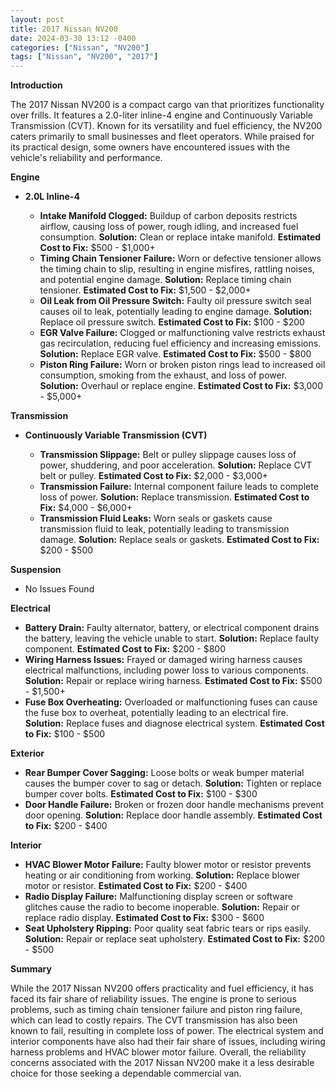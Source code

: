 ```yaml
---
layout: post
title: 2017 Nissan NV200
date: 2024-03-30 13:12 -0400
categories: ["Nissan", "NV200"]
tags: ["Nissan", "NV200", "2017"]
---
```

**Introduction**

The 2017 Nissan NV200 is a compact cargo van that prioritizes functionality over frills. It features a 2.0-liter inline-4 engine and Continuously Variable Transmission (CVT). Known for its versatility and fuel efficiency, the NV200 caters primarily to small businesses and fleet operators. While praised for its practical design, some owners have encountered issues with the vehicle's reliability and performance.

**Engine**

* **2.0L Inline-4**

  * **Intake Manifold Clogged:** Buildup of carbon deposits restricts airflow, causing loss of power, rough idling, and increased fuel consumption. **Solution:** Clean or replace intake manifold. **Estimated Cost to Fix:** $500 - $1,000+
  * **Timing Chain Tensioner Failure:** Worn or defective tensioner allows the timing chain to slip, resulting in engine misfires, rattling noises, and potential engine damage. **Solution:** Replace timing chain tensioner. **Estimated Cost to Fix:** $1,500 - $2,000+
  * **Oil Leak from Oil Pressure Switch:** Faulty oil pressure switch seal causes oil to leak, potentially leading to engine damage. **Solution:** Replace oil pressure switch. **Estimated Cost to Fix:** $100 - $200
  * **EGR Valve Failure:** Clogged or malfunctioning valve restricts exhaust gas recirculation, reducing fuel efficiency and increasing emissions. **Solution:** Replace EGR valve. **Estimated Cost to Fix:** $500 - $800
  * **Piston Ring Failure:** Worn or broken piston rings lead to increased oil consumption, smoking from the exhaust, and loss of power. **Solution:** Overhaul or replace engine. **Estimated Cost to Fix:** $3,000 - $5,000+

**Transmission**

* **Continuously Variable Transmission (CVT)**

  * **Transmission Slippage:** Belt or pulley slippage causes loss of power, shuddering, and poor acceleration. **Solution:** Replace CVT belt or pulley. **Estimated Cost to Fix:** $2,000 - $3,000+
  * **Transmission Failure:** Internal component failure leads to complete loss of power. **Solution:** Replace transmission. **Estimated Cost to Fix:** $4,000 - $6,000+
  * **Transmission Fluid Leaks:** Worn seals or gaskets cause transmission fluid to leak, potentially leading to transmission damage. **Solution:** Replace seals or gaskets. **Estimated Cost to Fix:** $200 - $500

**Suspension**

* No Issues Found

**Electrical**

* **Battery Drain:** Faulty alternator, battery, or electrical component drains the battery, leaving the vehicle unable to start. **Solution:** Replace faulty component. **Estimated Cost to Fix:** $200 - $800
* **Wiring Harness Issues:** Frayed or damaged wiring harness causes electrical malfunctions, including power loss to various components. **Solution:** Repair or replace wiring harness. **Estimated Cost to Fix:** $500 - $1,500+
* **Fuse Box Overheating:** Overloaded or malfunctioning fuses can cause the fuse box to overheat, potentially leading to an electrical fire. **Solution:** Replace fuses and diagnose electrical system. **Estimated Cost to Fix:** $100 - $500

**Exterior**

* **Rear Bumper Cover Sagging:** Loose bolts or weak bumper material causes the bumper cover to sag or detach. **Solution:** Tighten or replace bumper cover bolts. **Estimated Cost to Fix:** $100 - $300
* **Door Handle Failure:** Broken or frozen door handle mechanisms prevent door opening. **Solution:** Replace door handle assembly. **Estimated Cost to Fix:** $200 - $400

**Interior**

* **HVAC Blower Motor Failure:** Faulty blower motor or resistor prevents heating or air conditioning from working. **Solution:** Replace blower motor or resistor. **Estimated Cost to Fix:** $200 - $400
* **Radio Display Failure:** Malfunctioning display screen or software glitches cause the radio to become inoperable. **Solution:** Repair or replace radio display. **Estimated Cost to Fix:** $300 - $600
* **Seat Upholstery Ripping:** Poor quality seat fabric tears or rips easily. **Solution:** Repair or replace seat upholstery. **Estimated Cost to Fix:** $200 - $500

**Summary**

While the 2017 Nissan NV200 offers practicality and fuel efficiency, it has faced its fair share of reliability issues. The engine is prone to serious problems, such as timing chain tensioner failure and piston ring failure, which can lead to costly repairs. The CVT transmission has also been known to fail, resulting in complete loss of power. The electrical system and interior components have also had their fair share of issues, including wiring harness problems and HVAC blower motor failure. Overall, the reliability concerns associated with the 2017 Nissan NV200 make it a less desirable choice for those seeking a dependable commercial van.
